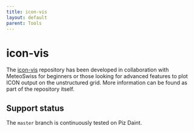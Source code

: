 ```yaml
---
title: icon-vis
layout: default
parent: Tools
---
```


# icon-vis

The [icon-vis](https://github.com/C2SM/icon-vis#icon-vis) repository has been developed in collaboration with MeteoSwiss for beginners or those looking for advanced features to plot ICON output on the unstructured grid.
More information can be found as part of the repository itself.

## Support status

The `master` branch is continuously tested on Piz Daint.
